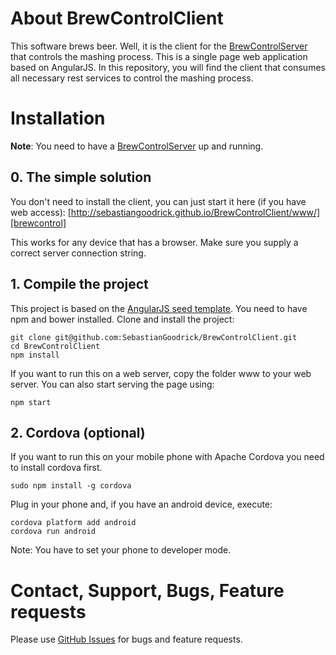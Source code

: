 # About BrewControlClient

This software brews beer. Well, it is the client for the [BrewControlServer][BrewControlServer] that controls the mashing process.
This is a single page web application based on AngularJS. In this repository, you will find the client that consumes all necessary rest services to control the mashing process.

# Installation

**Note**: You need to have a [BrewControlServer][BrewControlServer] up and running.

## 0. The simple solution
You don't need to install the client, you can just start it here (if you have web access):
[http://sebastiangoodrick.github.io/BrewControlClient/www/][brewcontrol]

This works for any device that has a browser. Make sure you supply a correct server connection string.

## 1. Compile the project
This project is based on the [AngularJS seed template][angular-seed]. You need to have npm and bower installed. 
Clone and install the project:
```
git clone git@github.com:SebastianGoodrick/BrewControlClient.git
cd BrewControlClient
npm install
```
If you want to run this on a web server, copy the folder www to your web server. You can also start serving the page using: 
```
npm start
```

## 2. Cordova (optional)
If you want to run this on your mobile phone with Apache Cordova you need to install cordova first.
```
sudo npm install -g cordova
```

Plug in your phone and, if you have an android device, execute: 
```
cordova platform add android
cordova run android
```

Note: You have to set your phone to developer mode.

# Contact, Support, Bugs, Feature requests
Please use [GitHub Issues][issues] for bugs and feature requests.

[issues]: https://github.com/SebastianGoodrick/BrewControlClient/issues
[angular-seed]: https://github.com/angular/angular-seed
[brewcontrol]: http://sebastiangoodrick.github.io/BrewControlClient/www/
[BrewControlServer]: https://github.com/SebastianGoodrick/BrewControlServer
